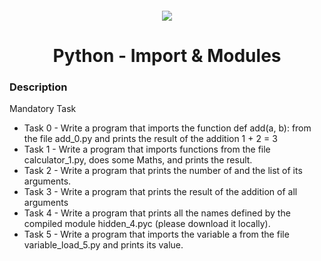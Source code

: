 <h4 align="center">
    <div class="HeaderSticker">
        <img src="https://media.giphy.com/media/AHcEGB5nuIALBqKWjp/giphy.gif"/>
    </div>
    <h1 align="center"> Python - Import & Modules </h1>
</h4>

### Description
Mandatory Task
* Task 0 - Write a program that imports the function def add(a, b): from the file add_0.py and prints the result of the addition 1 + 2 = 3
* Task 1 - Write a program that imports functions from the file calculator_1.py, does some Maths, and prints the result.
* Task 2 - Write a program that prints the number of and the list of its arguments.
* Task 3 - Write a program that prints the result of the addition of all arguments
* Task 4 - Write a program that prints all the names defined by the compiled module hidden_4.pyc (please download it locally).
* Task 5 - Write a program that imports the variable a from the file variable_load_5.py and prints its value.